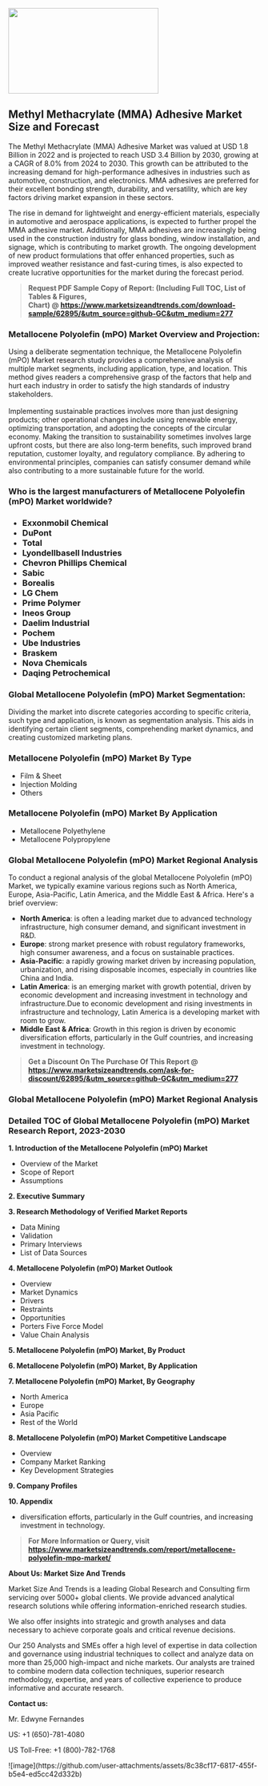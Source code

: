 <p><img class="alignnone size-medium wp-image-20088" src="https://ffe5etoiles.com/wp-content/uploads/2024/12/MST1-300x171.png" alt="" width="300" height="171" /></p><h2>Methyl Methacrylate (MMA) Adhesive Market Size and Forecast</h2><p>The Methyl Methacrylate (MMA) Adhesive Market was valued at USD 1.8 Billion in 2022 and is projected to reach USD 3.4 Billion by 2030, growing at a CAGR of 8.0% from 2024 to 2030. This growth can be attributed to the increasing demand for high-performance adhesives in industries such as automotive, construction, and electronics. MMA adhesives are preferred for their excellent bonding strength, durability, and versatility, which are key factors driving market expansion in these sectors.</p><p>The rise in demand for lightweight and energy-efficient materials, especially in automotive and aerospace applications, is expected to further propel the MMA adhesive market. Additionally, MMA adhesives are increasingly being used in the construction industry for glass bonding, window installation, and signage, which is contributing to market growth. The ongoing development of new product formulations that offer enhanced properties, such as improved weather resistance and fast-curing times, is also expected to create lucrative opportunities for the market during the forecast period.</p></p><blockquote id="" class=""><strong>Request PDF Sample Copy of Report: (Including Full TOC, List of Tables &amp; Figures, Chart)&nbsp;@&nbsp;<strong><a href="https://www.marketsizeandtrends.com/download-sample/62895/&utm_source=github-GC&utm_medium=277" target="_blank">https://www.marketsizeandtrends.com/download-sample/62895/&utm_source=github-GC&utm_medium=277</a></strong></strong></blockquote><h3 id="" class="">Metallocene Polyolefin (mPO) Market&nbsp;Overview and Projection:</h3><p id="" class="">Using a deliberate segmentation technique, the Metallocene Polyolefin (mPO) Market research study provides a comprehensive analysis of multiple market segments, including application, type, and location. This method gives readers a comprehensive grasp of the factors that help and hurt each industry in order to satisfy the high standards of industry stakeholders. <br /> <br />Implementing sustainable practices involves more than just designing products; other operational changes include using renewable energy, optimizing transportation, and adopting the concepts of the circular economy. Making the transition to sustainability sometimes involves large upfront costs, but there are also long-term benefits, such improved brand reputation, customer loyalty, and regulatory compliance. By adhering to environmental principles, companies can satisfy consumer demand while also contributing to a more sustainable future for the world.</p><h3 id="" class="">Who is the largest manufacturers of&nbsp;Metallocene Polyolefin (mPO) Market worldwide?</h3><h3 class=""><p><ul><li>Exxonmobil Chemical </li><li> DuPont </li><li> Total </li><li> Lyondellbasell Industries </li><li> Chevron Phillips Chemical </li><li> Sabic </li><li> Borealis </li><li> LG Chem </li><li> Prime Polymer </li><li> Ineos Group </li><li> Daelim Industrial </li><li> Pochem </li><li> Ube Industries </li><li> Braskem </li><li> Nova Chemicals </li><li> Daqing Petrochemical</li></ul></p></h3><h3 id="" class="">Global&nbsp;Metallocene Polyolefin (mPO) Market Segmentation:</h3><p id="" class="">Dividing the market into discrete categories according to specific criteria, such type and application, is known as segmentation analysis. This aids in identifying certain client segments, comprehending market dynamics, and creating customized marketing plans.</p><h3 id="" class="">Metallocene Polyolefin (mPO) Market&nbsp;By Type</h3><p><p><ul><li>Film & Sheet </li><li> Injection Molding </li><li> Others</p></li></ul></p></p><h3 id="" class="">Metallocene Polyolefin (mPO) Market&nbsp;By Application</h3><p class=""><p><ul><li>Metallocene Polyethylene </li><li> Metallocene Polypropylene</li></ul></p></p><h3 id="" class="">Global Metallocene Polyolefin (mPO) Market Regional Analysis</h3><p id="" class="">To conduct a regional analysis of the global Metallocene Polyolefin (mPO) Market, we typically examine various regions such as North America, Europe, Asia-Pacific, Latin America, and the Middle East &amp; Africa. Here's a brief overview:</p><ul><li><strong>North America</strong>: is often a leading market due to advanced technology infrastructure, high consumer demand, and significant investment in R&amp;D.</li><li><strong>Europe</strong>: strong market presence with robust regulatory frameworks, high consumer awareness, and a focus on sustainable practices.</li><li><strong>Asia-Pacific</strong>: a rapidly growing market driven by increasing population, urbanization, and rising disposable incomes, especially in countries like China and India.</li><li><strong>Latin America</strong>: is an emerging market with growth potential, driven by economic development and increasing investment in technology and infrastructure.Due to economic development and rising investments in infrastructure and technology, Latin America is a developing market with room to grow.</li><li><strong>Middle East &amp; Africa</strong>: Growth in this region is driven by economic diversification efforts, particularly in the Gulf countries, and increasing investment in technology.</li></ul><blockquote id="" class=""><strong>Get a Discount On The Purchase Of This Report @ <strong><a href="https://www.marketsizeandtrends.com/ask-for-discount/62895/&utm_source=github-GC&utm_medium=277" target="_blank">https://www.marketsizeandtrends.com/ask-for-discount/62895/&utm_source=github-GC&utm_medium=277</a></strong></strong></blockquote><h3 id="" class="">Global Metallocene Polyolefin (mPO) Market Regional Analysis</h3><h3 id="" class="">Detailed TOC of Global Metallocene Polyolefin (mPO) Market Research Report, 2023-2030</h3><p id="" class=""><strong>1. Introduction of the Metallocene Polyolefin (mPO) Market</strong></p><ul><li>Overview of the Market</li><li>Scope of Report</li><li>Assumptions</li></ul><p id="" class=""><strong>2. Executive Summary</strong></p><p id="" class=""><strong>3. Research Methodology of Verified Market Reports</strong></p><ul><li>Data Mining</li><li>Validation</li><li>Primary Interviews</li><li>List of Data Sources</li></ul><p id="" class=""><strong>4. Metallocene Polyolefin (mPO) Market Outlook</strong></p><ul><li>Overview</li><li>Market Dynamics</li><li>Drivers</li><li>Restraints</li><li>Opportunities</li><li>Porters Five Force Model</li><li>Value Chain Analysis</li></ul><p id="" class=""><strong>5. Metallocene Polyolefin (mPO) Market, By Product</strong></p><p id="" class=""><strong>6. Metallocene Polyolefin (mPO) Market, By Application</strong></p><p id="" class=""><strong>7. Metallocene Polyolefin (mPO) Market, By Geography</strong></p><ul><li>North America</li><li>Europe</li><li>Asia Pacific</li><li>Rest of the World</li></ul><p id="" class=""><strong>8. Metallocene Polyolefin (mPO) Market Competitive Landscape</strong></p><ul><li>Overview</li><li>Company Market Ranking</li><li>Key Development Strategies</li></ul><p id="" class=""><strong>9. Company Profiles</strong></p><p id="" class=""><strong>10. Appendix</strong></p><ul><li>diversification efforts, particularly in the Gulf countries, and increasing investment in technology.</li></ul><blockquote id="" class=""><strong>For More Information or Query, visit <strong><strong><a href="https://www.marketsizeandtrends.com/report/metallocene-polyolefin-mpo-market/" target="_blank">https://www.marketsizeandtrends.com/report/metallocene-polyolefin-mpo-market/</a></strong></strong></strong></blockquote><p id="" class=""><strong>About Us: Market Size And Trends</strong></p><p id="" class="">Market Size And Trends is a leading Global Research and Consulting firm servicing over 5000+ global clients. We provide advanced analytical research solutions while offering information-enriched research studies.</p><p id="" class="">We also offer insights into strategic and growth analyses and data necessary to achieve corporate goals and critical revenue decisions.</p><p id="" class="">Our 250 Analysts and SMEs offer a high level of expertise in data collection and governance using industrial techniques to collect and analyze data on more than 25,000 high-impact and niche markets. Our analysts are trained to combine modern data collection techniques, superior research methodology, expertise, and years of collective experience to produce informative and accurate research.</p><p id="" class=""><strong>Contact us:</strong></p><p id="" class="">Mr. Edwyne Fernandes</p><p id="" class="">US: +1 (650)-781-4080</p><p id="" class="">US Toll-Free: +1 (800)-782-1768</p>
![image](https://github.com/user-attachments/assets/8c38cf17-6817-455f-b5e4-ed5cc42d332b)
